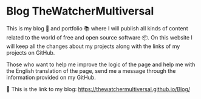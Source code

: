 # Blog TheWatcherMultiversal
This is my blog 👤 and portfolio 📚 where I will publish all kinds of content related to the world of free and open source software 📦. On this website I will keep all the changes about my projects along with the links of my projects on GitHub.

Those who want to help me improve the logic of the page and help me with the English translation of the page, send me a message through the information provided on my GitHub.

📌 This is the link to my blog: https://thewatchermultiversal.github.io/Blog/

